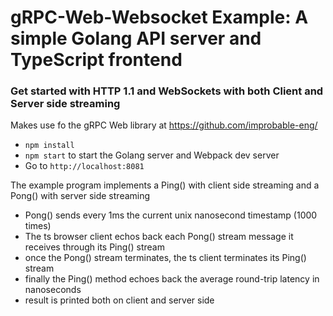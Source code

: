 # gRPC-Web-Websocket Example: A simple Golang API server and TypeScript frontend

### Get started with HTTP 1.1 and WebSockets with both Client and Server side streaming
Makes use fo the gRPC Web library at https://github.com/improbable-eng/

* `npm install`
* `npm start` to start the Golang server and Webpack dev server
* Go to `http://localhost:8081`

The example program implements a Ping() with client side streaming and a Pong() with server side streaming
* Pong() sends every 1ms the current unix nanosecond timestamp (1000 times)
* The ts browser client echos back each Pong() stream message it receives through its Ping() stream
* once the Pong() stream terminates, the ts client terminates its Ping() stream
* finally the Ping() method echoes back the average round-trip latency in nanoseconds
* result is printed both on client and server side